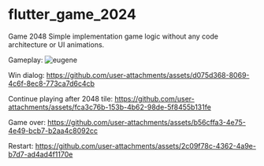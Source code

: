 # flutter_game_2024
Game 2048 
Simple implementation game logic without any code architecture or UI animations.

Gameplay:
![eugene](https://github.com/user-attachments/assets/9f5137ab-60af-4a4d-9a39-da54dc76b79f)

Win dialog:
https://github.com/user-attachments/assets/d075d368-8069-4c6f-8ec8-773ca7d6c4cb

Continue playing after 2048 tile:
https://github.com/user-attachments/assets/fca3c76b-153b-4b62-98de-5f8455b131fe

Game over:
https://github.com/user-attachments/assets/b56cffa3-4e75-4e49-bcb7-b2aa4c8092cc

Restart:
https://github.com/user-attachments/assets/2c09f78c-4362-4a9e-b7d7-ad4ad4f1170e


